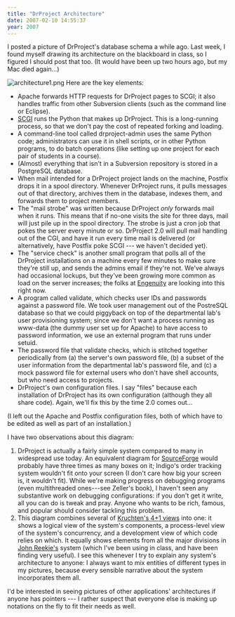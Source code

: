 ```yaml
---
title: "DrProject Architecture"
date: 2007-02-10 14:55:37
year: 2007
---
```

I posted a picture of DrProject's database schema a while ago.  Last week, I found myself drawing its architecture on the blackboard in class, so I figured I should post that too.  (It would have been up two hours ago, but my Mac died again...)

<img alt="architecture1.png" id="image833" src="{{'/files/2007/02/architecture1.png' | relative_url}}" />
Here are the key elements:
<ul>
	<li>Apache forwards HTTP requests for DrProject pages to SCGI; it also handles traffic from other Subversion clients (such as the command line or Eclipse).</li>
	<li><a href="http://www.mems-exchange.org/software/scgi/">SCGI</a> runs the Python that makes up DrProject.  This is a long-running process, so that we don't pay the cost of repeated forking and loading.</li>
	<li>A command-line tool called drproject-admin uses the same Python code; administrators can use it in shell scripts, or in other Python programs, to do batch operations (like setting up one project for each pair of students in a course).</li>
	<li>(Almost) everything that isn't in a Subversion repository is stored in a PostgreSQL database.</li>
	<li>When mail intended for a DrProject project lands on the machine, Postfix drops it in a spool directory.  Whenever DrProject runs, it pulls messages out of that directory, archives them in the database, indexes them, and forwards them to project members.</li>
	<li>The "mail strobe" was written because DrProject <em>only</em> forwards mail when it runs. This means that if no-one visits the site for three days, mail will just pile up in the spool directory.  The strobe is just a cron job that pokes the server every minute or so.  DrProject 2.0 will pull mail handling out of the CGI, and have it run every time mail is delivered (or alternatively, have Postfix poke SCGI --- we haven't decided yet).</li>
	<li>The "service check" is another small program that polls all of the DrProject installations on a machine every few minutes to make sure they're still up, and sends the admins email if they're not.  We've always had occasional lockups, but they've been growing more common as load on the server increases; the folks at <a href="http://www.engcorp.com">Engenuity</a> are looking into this right now.</li>
	<li>A program called validate, which checks user IDs and passwords against a password file.  We took user management out of the PostreSQL database so that we could piggyback on top of the departmental lab's user provisioning system; since we don't want a process running as www-data (the dummy user set up for Apache) to have access to password information, we use an external program that runs under setuid.</li>
	<li>The password file that validate checks, which is stitched together periodically from (a) the server's own password file, (b) a subset of the user information from the departmental lab's password file, and (c) a mock password file for external users who don't have shell accounts, but who need access to projects.</li>
	<li>DrProject's own configuration files.  I say "files" because each installation of DrProject has its own configuration (although they all share code).  Again, we'll fix this by the time 2.0 comes out...</li>
</ul>
(I left out the Apache and Postfix configuration files, both of which have to be edited as well as part of an installation.)

I have two observations about this diagram:
<ol>
	<li>DrProject is actually a fairly simple system compared to many in widespread use today.  An equivalent diagram for <a href="http://www.sf.net">SourceForge</a> would probably have three times as many boxes on it; Indigo's order tracking system wouldn't fit onto your screen (I don't care how big your screen is, it wouldn't fit).  While we're making progress on debugging programs (even multithreaded ones---see Zeller's book), I haven't seen any substantive work on debugging configurations: if you don't get it write, all you can do is tweak and pray.  Anyone who wants to be rich, famous, and popular should consider tackling this problem.</li>
	<li>This diagram combines several of <a href="http://www.win.tue.nl/~mchaudro/sa2004/Kruchten4+1.pdf">Kruchten's 4+1 views</a> into one: it shows a logical view of the system's components, a process-level view of the system's concurrency, and a development view of which code relies on which. It equally shows elements from all the major divisions in <a href="http://www.softwarepractice.org/">John Reekie's</a> system (which I've been using in class, and have been finding very useful).  I see this whenever I try to explain any system's architecture to anyone: I always want to mix entities of different types in my pictures, because every sensible narrative about the system incorporates them all.</li>
</ol>
I'd be interested in seeing pictures of other applications' architectures if anyone has pointers --- I rather suspect that everyone else is making up notations on the fly to fit their needs as well.
